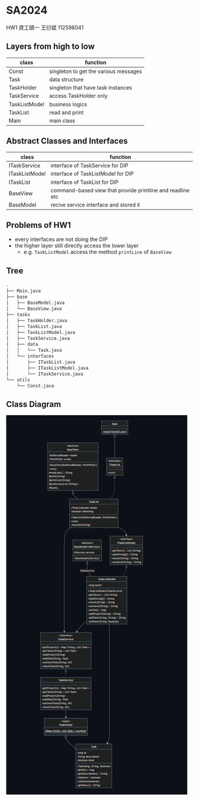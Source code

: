 # SA2024
HW1 資工碩一 王衍斌 112598041 

## Layers from high to low
| class         | function                              |
| ------------- | ------------------------------------- |
| Const         | singleton to get the various messages |
| Task          | data structure                        |
| TaskHolder    | singleton that have task instances    |
| TaskService   | access TaskHolder only                |
| TaskListModel | business logics                       |
| TaskList      | read and print                        |
| Main          | main class                            |

## Abstract Classes and Interfaces
| class          | function                                                   |
| -------------- | ---------------------------------------------------------- |
| ITaskService   | interface of TaskService for DIP                           |
| ITaskListModel | interface of TaskListModel for DIP                         |
| ITaskList      | interface of TaskList for DIP                                                        |
| BaseView       | command-based view that provide printline and readline etc |
| BaseModel      | recive service interface and stored it                     |

## Problems of HW1
- every interfaces are not doing the DIP
- the higher layer still directly access the lower layer
    - e.g. ```TaskListModel``` access the method ```printLine``` of ```BaseView```

## Tree
```
.
├── Main.java
├── base
│   ├── BaseModel.java
│   └── BaseView.java
├── tasks
│   ├── TaskHolder.java
│   ├── TaskList.java
│   ├── TaskListModel.java
│   ├── TaskService.java
│   ├── data
│   │   └── Task.java
│   └── interfaces
│       ├── ITaskList.java
│       ├── ITaskListModel.java
│       └── ITaskService.java
└── utils
    └── Const.java
```

## Class Diagram

![](class_diagram.png)
